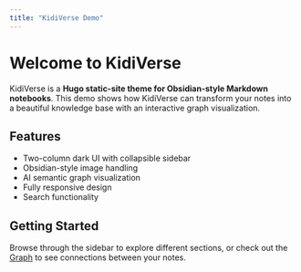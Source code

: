 ```yaml
---
title: "KidiVerse Demo"
---
```


# Welcome to KidiVerse

KidiVerse is a **Hugo static-site theme for Obsidian-style Markdown notebooks**. This demo shows how KidiVerse can transform your notes into a beautiful knowledge base with an interactive graph visualization.

## Features

* Two-column dark UI with collapsible sidebar
* Obsidian-style image handling
* AI semantic graph visualization
* Fully responsive design
* Search functionality

## Getting Started

Browse through the sidebar to explore different sections, or check out the [Graph](/graph/) to see connections between your notes.
